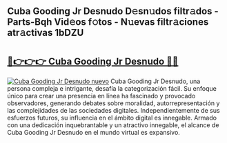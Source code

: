 ## Cuba Gooding Jr Desnudo D𝚎sn𝚞dos filtr𝚊dos - Parts-Bqh Vid𝚎os f𝚘tos - N𝚞evas filtr𝚊ciones atr𝚊ctivas 1bDZU

# <h2><a href="http://mb1lv5.tromn.icu/?c=Cuba+Gooding+Jr+Desnudo">🔗👉👉👉 Cuba Gooding Jr Desnudo 🔗🔗</a></h2>

[![Cuba Gooding Jr Desnudo nuevo](https://i.imgur.com/pEAQMta.gif)](http://mb1lv5.tromn.icu/?c=Cuba+Gooding+Jr+Desnudo)
Cuba Gooding Jr Desnudo, una persona compleja e intrigante, desafía la categorización fácil. Su enfoque único para crear una presencia en línea ha fascinado y provocado observadores, generando debates sobre moralidad, autorrepresentación y las complejidades de las sociedades digitales. Independientemente de sus esfuerzos futuros, su influencia en el ámbito digital es innegable. Armado con una dedicación inquebrantable y un atractivo innegable, el alcance de Cuba Gooding Jr Desnudo en el mundo virtual es expansivo.

